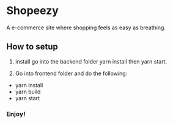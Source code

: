 # Shopeezy

A e-commerce site where shopping feels as easy as breathing.

## How to setup

1. install go into the backend folder yarn install then yarn start.

2. Go into frontend folder and do the following:

- yarn install
- yarn build
- yarn start

### Enjoy!
